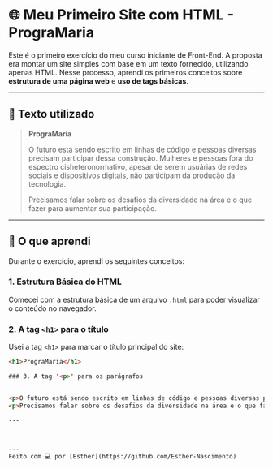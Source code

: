 # 🌐 Meu Primeiro Site com HTML - PrograMaria

Este é o primeiro exercício do meu curso iniciante de Front-End. A proposta era montar um site simples com base em um texto fornecido, utilizando apenas HTML. Nesse processo, aprendi os primeiros conceitos sobre **estrutura de uma página web** e **uso de tags básicas**.

---

## 📝 Texto utilizado

> **PrograMaria**  
>  
> O futuro está sendo escrito em linhas de código e pessoas diversas precisam participar dessa construção. Mulheres e pessoas fora do espectro cisheteronormativo, apesar de serem usuárias de redes sociais e dispositivos digitais, não participam da produção da tecnologia.  
>  
> Precisamos falar sobre os desafios da diversidade na área e o que fazer para aumentar sua participação.

---

## 🚀 O que aprendi

Durante o exercício, aprendi os seguintes conceitos:

### 1. Estrutura Básica do HTML
Comecei com a estrutura básica de um arquivo `.html` para poder visualizar o conteúdo no navegador.

### 2. A tag `<h1>` para o título

Usei a tag `<h1>` para marcar o título principal do site:

```html
<h1>PrograMaria</h1>

### 3. A tag '<p>' para os parágrafos 


<p>O futuro está sendo escrito em linhas de código e pessoas diversas precisam participar dessa construção. Mulheres e pessoas fora do espectro cisheteronormativo, apesar de serem usuárias de redes sociais e dispositivos digitais, não participam da produção da tecnologia.</p>
<p>Precisamos falar sobre os desafios da diversidade na área e o que fazer para aumentar sua participação.</p>

---



---
Feito com 💻 por [Esther](https://github.com/Esther-Nascimento)

